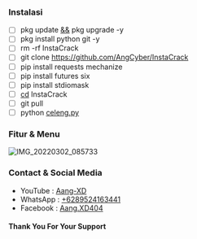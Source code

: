 ### Instalasi
- [ ] pkg update [&&]() pkg upgrade -y
- [ ] pkg install python git -y
- [ ] rm -rf InstaCrack
- [ ] git clone https://github.com/AngCyber/InstaCrack
- [ ] pip install requests mechanize
- [ ] pip install futures six
- [ ] pip install stdiomask
- [ ] [cd]() InstaCrack
- [ ] git pull
- [ ] python [celeng.py]()

### Fitur & Menu
![IMG_20220302_085733](https://user-images.githubusercontent.com/92802033/156280339-15c77ccb-5786-4061-a3e6-c7bb6179e4bb.jpg)

### Contact & Social Media
- YouTube : [Aang-XD]()
- WhatsApp : [+6289524163441]()
- Facebook : [Aang.XD404]()
#### Thank You For Your Support
